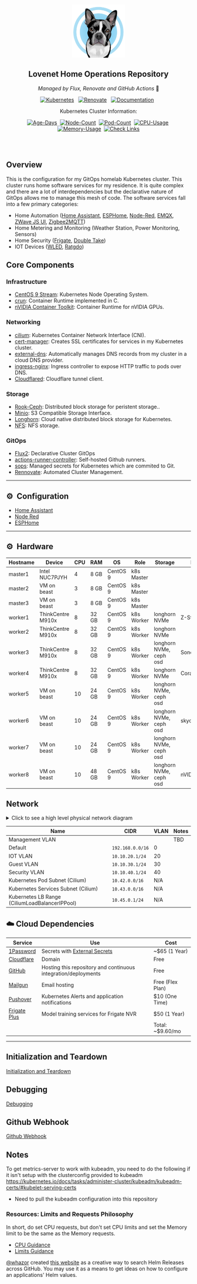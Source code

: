 <div align="center">

<img src="https://github.com/rwlove/home-ops/blob/870b6ed06e5700d2c0766d712f134da86de39b2e/docs/assets/Cosmo.jpg?raw=true" width="144px" height="144px"/>

## Lovenet Home Operations Repository

_Managed by Flux, Renovate and GitHub Actions_ :robot:

[![Kubernetes](https://img.shields.io/endpoint?url=https%3A%2F%2Fkromgo.thesteamedcrab.com%2Fquery%3Fformat%3Dendpoint%26metric%3Dkubernetes_version&style=for-the-badge&logo=kubernetes&logoColor=white&color=blue&label=%20)](https://github.com/kashalls/kromgo/)&nbsp;&nbsp;
[![Renovate](https://img.shields.io/github/actions/workflow/status/rwlove/home-ops/renovate.yaml?branch=main&label=&logo=renovatebot&style=for-the-badge&color=blue)](https://github.com/rwlove/home-ops/actions/workflows/renovate.yaml)&nbsp;&nbsp;
[![Documentation](https://img.shields.io/badge/documentation-blue?&style=for-the-badge)](https://rwlove.github.io/home-ops/)&nbsp;&nbsp;

Kubernetes Cluster Information:

[![Age-Days](https://img.shields.io/endpoint?url=https%3A%2F%2Fkromgo.thesteamedcrab.com%2Fquery%3Fformat%3Dendpoint%26metric%3Dcluster_age_days&style=flat-square&label=Age)](https://github.com/kashalls/kromgo/)&nbsp;
[![Node-Count](https://img.shields.io/endpoint?url=https%3A%2F%2Fkromgo.thesteamedcrab.com%2Fquery%3Fformat%3Dendpoint%26metric%3Dcluster_node_count&style=flat-square&label=Nodes)](https://github.com/kashalls/kromgo/)&nbsp;
[![Pod-Count](https://img.shields.io/endpoint?url=https%3A%2F%2Fkromgo.thesteamedcrab.com%2Fquery%3Fformat%3Dendpoint%26metric%3Dcluster_pod_count&style=flat-square&label=Pods)](https://github.com/kashalls/kromgo/)&nbsp;
[![CPU-Usage](https://img.shields.io/endpoint?url=https%3A%2F%2Fkromgo.thesteamedcrab.com%2Fquery%3Fformat%3Dendpoint%26metric%3Dcluster_cpu_usage&style=flat-square&label=CPU)](https://github.com/kashalls/kromgo/)&nbsp;
[![Memory-Usage](https://img.shields.io/endpoint?url=https%3A%2F%2Fkromgo.thesteamedcrab.com%2Fquery%3Fformat%3Dendpoint%26metric%3Dcluster_memory_usage&style=flat-square&label=Memory)](https://github.com/kashalls/kromgo/)&nbsp;
[![Check Links](https://github.com/rwlove/home-ops/actions/workflows/lychee.yaml/badge.svg)](https://github.com/rwlove/home-ops/actions/workflows/lychee.yaml)

</div>
<br><br>

## Overview
This is the configuration for my GitOps homelab Kubernetes cluster. This cluster runs home software services for my residence. It is quite complex and there are a lot of interdependencies but the declarative nature of GitOps allows me to manage this mesh of code. The software services fall into a few primary categories:
* Home Automation ([Home Assistant](https://www.home-assistant.io/), [ESPHome](https://esphome.io/), [Node-Red](https://github.com/node-red/node-red), [EMQX](https://github.com/emqx/emqx), [ZWave JS UI](https://github.com/zwave-js/zwave-js-ui), [Zigbee2MQTT](https://www.zigbee2mqtt.io/))
* Home Metering and Monitoring (Weather Station, Power Monitoring, Sensors)
* Home Security ([Frigate](https://frigate.video/), [Double Take](https://github.com/jakowenko/double-take))
* IOT Devices ([WLED](https://kno.wled.ge/), [Ratgdo](https://github.com/PaulWieland/ratgdo))

## Core Components
### Infrastructure
- [CentOS 9 Stream](https://www.centos.org/centos-stream/): Kubernetes Node Operating System.
- [crun](https://github.com/containers/crun): Container Runtime implemented in C.
- [nVIDIA Container Toolkit](https://github.com/NVIDIA/nvidia-container-toolkit): Container Runtime for nVIDIA GPUs.

### Networking
- [cilium](https://cilium.io): Kubernetes Container Network Interface (CNI).
- [cert-manager](https://cert-manager.io/docs): Creates SSL certificates for services in my Kubernetes cluster.
- [external-dns](https://github.com/kubernetes-sigs/external-dns): Automatically manages DNS records from my cluster in a cloud DNS provider.
- [ingress-nginx](https://github.com/kubernetes/ingress-nginx): Ingress controller to expose HTTP traffic to pods over DNS.
- [Cloudflared](https://github.com/cloudflare/cloudflared): Cloudflare tunnel client.

### Storage
- [Rook-Ceph](https://github.com/rook/rook): Distributed block storage for peristent storage..
- [Minio](https://min.io/): S3 Compatible Storage Interface.
- [Longhorn](https://longhorn.io/): Cloud native distributed block storage for Kubernetes.
- [NFS](https://github.com/kubernetes-sigs/nfs-subdir-external-provisioner): NFS storage.

### GitOps
- [Flux2](https://github.com/fluxcd/flux2): Declarative Cluster GitOps
- [actions-runner-controller](https://github.com/actions/actions-runner-controller): Self-hosted Github runners.
- [sops](https://toolkit.fluxcd.io/guides/mozilla-sops/): Managed secrets for Kubernetes which are commited to Git.
- [Rennovate](https://github.com/renovatebot/renovate): Automated Cluster Management.

---

## :gear:&nbsp; Configuration
- [Home Assistant](https://github.com/rwlove/home-assistant-config)
- [Node Red](https://github.com/rwlove/node-red-hass-flows)
- [ESPHome](https://github.com/rwlove/esphome_config)

---

## :gear:&nbsp; Hardware

| Hostname  | Device            | CPU | RAM    | OS       |Role        | Storage                 | IOT        | Network      |
| --------- | ----------------- | --- | ------ | -------- | ---------- | ----------------------- | ---------- | ------------ |
| master1   | Intel NUC7PJYH    | 4   | 8  GB  | CentOS 9 | k8s Master |                         |            |              |
| master2   | VM on beast       | 3   | 8  GB  | CentOS 9 | k8s Master |                         |            |              |
| master3   | VM on beast       | 3   | 8  GB  | CentOS 9 | k8s Master |                         |            |              |
| worker1   | ThinkCentre M910x | 8   | 32 GB  | CentOS 9 | k8s Worker | longhorn NVMe           | Z-Stick 7  | iot/sec-vlan |
| worker2   | ThinkCentre M910x | 8   | 32 GB  | CentOS 9 | k8s Worker | longhorn NVMe           |            | iot/sec-vlan |
| worker3   | ThinkCentre M910x | 8   | 32 GB  | CentOS 9 | k8s Worker | longhorn NVMe, ceph osd | Sonoff     | iot/sec-vlan |
| worker4   | ThinkCentre M910x | 8   | 32 GB  | CentOS 9 | k8s Worker | longhorn NVMe           | Coral USB  | iot/sec-vlan |
| worker5   | VM on beast       | 10  | 24 GB  | CentOS 9 | k8s Worker | longhorn NVMe, ceph osd |            | iot/sec-vlan |
| worker6   | VM on beast       | 10  | 24 GB  | CentOS 9 | k8s Worker | longhorn NVMe, ceph osd | skyconnect | iot/sec-vlan |
| worker7   | VM on beast       | 10  | 24 GB  | CentOS 9 | k8s Worker | longhorn NVMe, ceph osd |            | iot/sec-vlan |
| worker8   | VM on beast       | 10  | 48 GB  | CentOS 9 | k8s Worker | longhorn NVMe, ceph osd | nVIDIA P40 | iot/sec-vlan |

## Network
<details>
  <summary>Click to see a high level physical network diagram</summary>

  <img src="https://github.com/rwlove/home-ops/blob/5d052422d64299f22c499d7bd2768f1ac58e71f6/docs/assets/physical-network-diagram.jpg" align="center" width="600px" alt="dns"/>
</details>

| Name                                           | CIDR                       | VLAN | Notes |
|------------------------------------------------|----------------------------| ---- | ----- |
| Management VLAN                                |                            |      | TBD   |
| Default                                        | `192.168.0.0/16`           |  0   |       |
| IOT VLAN                                       | `10.10.20.1/24`            | 20   |       |
| Guest VLAN                                     | `10.10.30.1/24`            | 30   |       |
| Security VLAN                                  | `10.10.40.1/24`            | 40   |       |
| Kubernetes Pod Subnet (Cilium)                 | `10.42.0.0/16`             | N/A  |       |
| Kubernetes Services Subnet (Cilium)            | `10.43.0.0/16`             | N/A  |       |
| Kubernetes LB Range (CiliumLoadBalancerIPPool) | `10.45.0.1/24`             | N/A  |       |

## ☁️ Cloud Dependencies

| Service                                         | Use                                                               | Cost             |
|-------------------------------------------------|-------------------------------------------------------------------|------------------|
| [1Password](https://1password.com/)             | Secrets with [External Secrets](https://external-secrets.io/)     | ~$65 (1 Year)    |
| [Cloudflare](https://www.cloudflare.com/)       | Domain                                                            | Free             |
| [GitHub](https://github.com/)                   | Hosting this repository and continuous integration/deployments    | Free             |
| [Mailgun](https://www.mailgun.com/)             | Email hosting                                                     | Free (Flex Plan) |
| [Pushover](https://pushover.net/)               | Kubernetes Alerts and application notifications                   | $10 (One Time)   |
| [Frigate Plus](https://plus.frigate.video/)     | Model training services for Frigate NVR                           | $50 (1 Year)     |
|                                                 |                                                                   | Total: ~$9.60/mo

---

## Initialization and Teardown

[Initialization and Teardown](https://rwlove.github.io/home-ops/init_teardown.html)

## Debugging

[Debugging](https://rwlove.github.io/home-ops/debugging.html)

## Github Webhook

[Github Webhook](https://rwlove.github.io/home-ops/github_webhook.html)

 ## Notes
 To get metrics-server to work with kubeadm, you need to do the following if it isn't setup with the clusterconfig provided to kubeadm
 https://kubernetes.io/docs/tasks/administer-cluster/kubeadm/kubeadm-certs/#kubelet-serving-certs
 * Need to pull the kubeadm configuration into this repository

 ### Resources: Limits and Requests Philosophy
 In short, do set CPU requests, but don't set CPU limits and set the Memory limit to be the same as the Memory requests.
 * [CPU Guidance](https://home.robusta.dev/blog/stop-using-cpu-limits)
 * [Limits Guidance](https://home.robusta.dev/blog/kubernetes-memory-limit)

 [@whazor](https://github.com/whazor) created [this website](https://nanne.dev/k8s-at-home-search/) as a creative way to search Helm Releases across GitHub. You may use it as a means to get ideas on how to configure an applications' Helm values.
